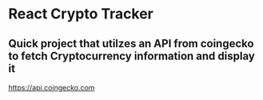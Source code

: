 # React Crypto Tracker

## Quick project that utilzes an API from coingecko to fetch Cryptocurrency information and display it

https://api.coingecko.com